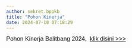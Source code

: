 ```yaml
---
author: sekret.bppkb
title: "Pohon Kinerja"
date: 2024-07-18 07:18:29
---
```

<p class="MsoNormal" style="margin-bottom: 0cm; line-height: 1.3;"><span style="font-size: 12pt; line-height: 107%; font-family: Arial, sans-serif;"><span style="vertical-align: inherit;"><span style="vertical-align: inherit;"><span style="vertical-align: inherit;"><span style="vertical-align: inherit;"><span style="vertical-align: inherit;"><span style="vertical-align: inherit;">Pohon Kinerja Balitbang 2024,&nbsp; </span></span></span></span></span></span></span><span style="font-size: 12.0pt; line-height: 107%; font-family: 'Arial',sans-serif;"><a href="https://drive.google.com/file/d/10lt-jFGCX5FQDL4_7g_2Ghct6ubTc9o4/view?usp=sharing"><span style="vertical-align: inherit;"><span style="vertical-align: inherit;"><span style="vertical-align: inherit;"><span style="vertical-align: inherit;"><span style="vertical-align: inherit;"><span style="vertical-align: inherit;">klik disini &gt;&gt;&gt;</span></span></span></span></span></span><span style="font-family: 'Tahoma',sans-serif;"></span></a><o:p></o:p></span></p>

<p class="MsoNormal" style="margin-bottom: 0cm; line-height: 1.3;"><span style="font-size: 12.0pt; line-height: 107%; font-family: 'Arial',sans-serif;"></span></p>
